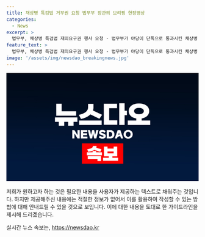 ```yaml
---
title: 채상병 특검법 거부권 요청 법무부 장관의 브리핑 현장영상
categories:
  - News
excerpt: >
  법무부, 채상병 특검법 재의요구권 행사 요청 - 법무부가 야당이 단독으로 통과시킨 채상병 특검법에 대한 재의요구권, 즉 거부권 행사를 윤석열 대통령에게 요청했습니다. 박성재 법무부 장관은 채상병 특검법의 정치적 목적이 의심된다고 비판했는데요. 현장영상으로 확인해보세요.
feature_text: >
  법무부, 채상병 특검법 재의요구권 행사 요청 - 법무부가 야당이 단독으로 통과시킨 채상병 특검법에 대한 재의요구권, 즉 거부권 행사를 윤석열 대통령에게 요청했습니다. 박성재 법무부 장관은 채상병 특검법의 정치적 목적이 의심된다고 비판했는데요. 현장영상으로 확인해보세요.
image: '/assets/img/newsdao_breakingnews.jpg'
---
```


<p><img src="/assets/img/newsdao_breakingnews.jpg" alt="firstkoreanews 속보" /></p>

<p>저희가 원하고자 하는 것은 필요한 내용을 사용자가 제공하는 텍스트로 채워주는 것입니다. 하지만 제공해주신 내용에는 적절한 정보가 없어서 이를 활용하여 작성할 수 있는 방법에 대해 안내드릴 수 있을 것으로 보입니다. 이에 대한 내용을 토대로 한 가이드라인을 제시해 드리겠습니다.</p>
실시간 뉴스 속보는, <a href="https://newsdao.kr" rel="dofollow">https://newsdao.kr</a>


